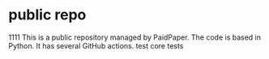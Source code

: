 # public repo
1111
This is a public repository managed by PaidPaper. The code is based in Python. It has several GitHub actions.
test
core tests
